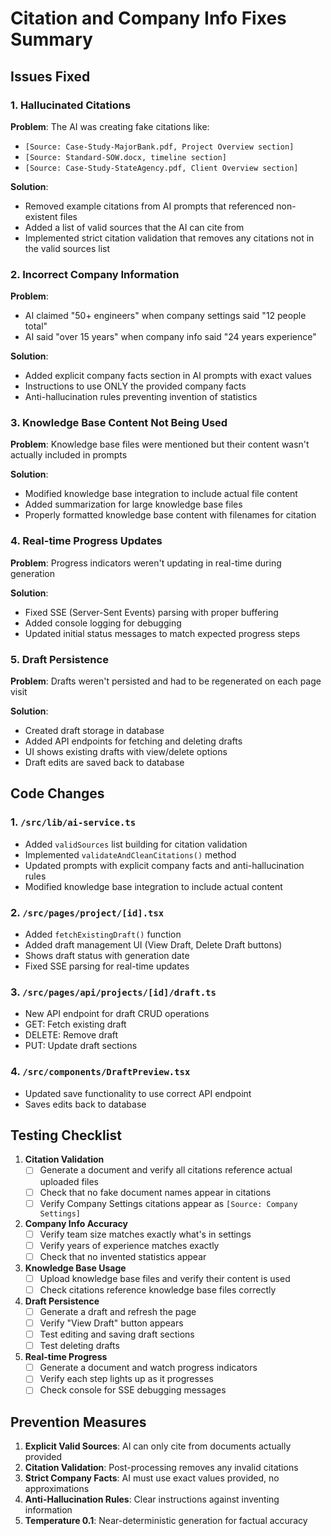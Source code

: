 # Citation and Company Info Fixes Summary

## Issues Fixed

### 1. Hallucinated Citations
**Problem**: The AI was creating fake citations like:
- `[Source: Case-Study-MajorBank.pdf, Project Overview section]`
- `[Source: Standard-SOW.docx, timeline section]`
- `[Source: Case-Study-StateAgency.pdf, Client Overview section]`

**Solution**: 
- Removed example citations from AI prompts that referenced non-existent files
- Added a list of valid sources that the AI can cite from
- Implemented strict citation validation that removes any citations not in the valid sources list

### 2. Incorrect Company Information
**Problem**: 
- AI claimed "50+ engineers" when company settings said "12 people total"
- AI said "over 15 years" when company info said "24 years experience"

**Solution**:
- Added explicit company facts section in AI prompts with exact values
- Instructions to use ONLY the provided company facts
- Anti-hallucination rules preventing invention of statistics

### 3. Knowledge Base Content Not Being Used
**Problem**: Knowledge base files were mentioned but their content wasn't actually included in prompts

**Solution**:
- Modified knowledge base integration to include actual file content
- Added summarization for large knowledge base files
- Properly formatted knowledge base content with filenames for citation

### 4. Real-time Progress Updates
**Problem**: Progress indicators weren't updating in real-time during generation

**Solution**:
- Fixed SSE (Server-Sent Events) parsing with proper buffering
- Added console logging for debugging
- Updated initial status messages to match expected progress steps

### 5. Draft Persistence
**Problem**: Drafts weren't persisted and had to be regenerated on each page visit

**Solution**:
- Created draft storage in database
- Added API endpoints for fetching and deleting drafts
- UI shows existing drafts with view/delete options
- Draft edits are saved back to database

## Code Changes

### 1. `/src/lib/ai-service.ts`
- Added `validSources` list building for citation validation
- Implemented `validateAndCleanCitations()` method
- Updated prompts with explicit company facts and anti-hallucination rules
- Modified knowledge base integration to include actual content

### 2. `/src/pages/project/[id].tsx`
- Added `fetchExistingDraft()` function
- Added draft management UI (View Draft, Delete Draft buttons)
- Shows draft status with generation date
- Fixed SSE parsing for real-time updates

### 3. `/src/pages/api/projects/[id]/draft.ts`
- New API endpoint for draft CRUD operations
- GET: Fetch existing draft
- DELETE: Remove draft
- PUT: Update draft sections

### 4. `/src/components/DraftPreview.tsx`
- Updated save functionality to use correct API endpoint
- Saves edits back to database

## Testing Checklist

1. **Citation Validation**
   - [ ] Generate a document and verify all citations reference actual uploaded files
   - [ ] Check that no fake document names appear in citations
   - [ ] Verify Company Settings citations appear as `[Source: Company Settings]`

2. **Company Info Accuracy**
   - [ ] Verify team size matches exactly what's in settings
   - [ ] Verify years of experience matches exactly
   - [ ] Check that no invented statistics appear

3. **Knowledge Base Usage**
   - [ ] Upload knowledge base files and verify their content is used
   - [ ] Check citations reference knowledge base files correctly

4. **Draft Persistence**
   - [ ] Generate a draft and refresh the page
   - [ ] Verify "View Draft" button appears
   - [ ] Test editing and saving draft sections
   - [ ] Test deleting drafts

5. **Real-time Progress**
   - [ ] Generate a document and watch progress indicators
   - [ ] Verify each step lights up as it progresses
   - [ ] Check console for SSE debugging messages

## Prevention Measures

1. **Explicit Valid Sources**: AI can only cite from documents actually provided
2. **Citation Validation**: Post-processing removes any invalid citations
3. **Strict Company Facts**: AI must use exact values provided, no approximations
4. **Anti-Hallucination Rules**: Clear instructions against inventing information
5. **Temperature 0.1**: Near-deterministic generation for factual accuracy